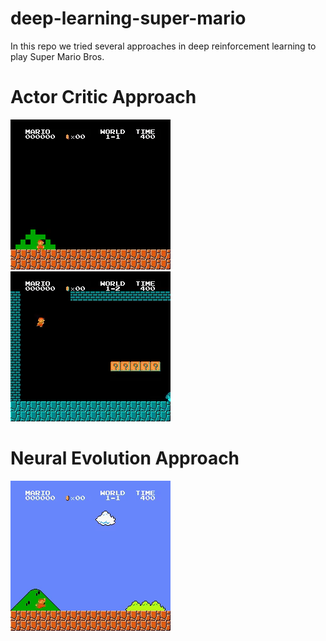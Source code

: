 # deep-learning-super-mario

In this repo we tried several approaches in deep reinforcement learning to play Super Mario Bros. 

# Actor Critic Approach
![actor-critic-world 1-1](./.github/ac-world1-1.gif)
![actor-critic-world 1-1](./.github/ac-world1-2.gif)

# Neural Evolution Approach
![actor-critic-world 1-1](./.github/neural-evolution-world1-1.gif)
